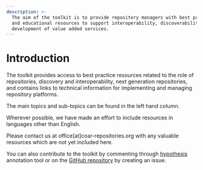 ```yaml
---
description: >-
  The aim of the toolkit is to provide repository managers with best practices
  and educational resources to support interoperability, discoverability and the
  development of value added services.
---
```


# Introduction

The toolkit provides access to best practice resources related to the role of repositories, discovery and interoperability, next generation repositories, and contains links to technical information for implementing and managing repository platforms.

The main topics and sub-topics can be found in the left hand column. 

Wherever possible, we have made an effort to include resources in languages other than English. 

Please contact us at office\[at\]coar-repositories.org with any valuable resources which are not yet included here.

You can also contribute to the toolkit by commenting through [hypothesis](https://web.hypothes.is%20) annotation tool or on the [GitHub repository](https://github.com/coar-repositories/repository-toolkit) by creating an issue. 

[ ](https://www.coar-repositories.org/news-media/dissemination-material/european-repository-infographic/)





